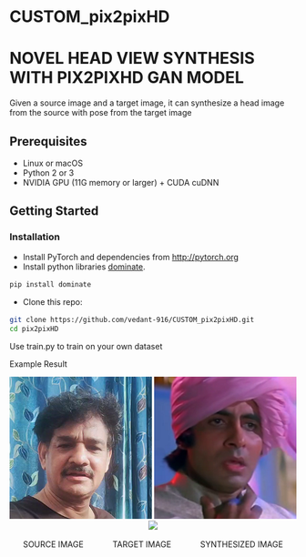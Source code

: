 # CUSTOM_pix2pixHD
# NOVEL HEAD VIEW SYNTHESIS WITH PIX2PIXHD GAN MODEL

Given a source image and a target image, it can synthesize a head image from the source with pose from the target image


## Prerequisites
- Linux or macOS
- Python 2 or 3
- NVIDIA GPU (11G memory or larger) + CUDA cuDNN

## Getting Started
### Installation
- Install PyTorch and dependencies from http://pytorch.org
- Install python libraries [dominate](https://github.com/Knio/dominate).
```bash
pip install dominate
```
- Clone this repo:
```bash
git clone https://github.com/vedant-916/CUSTOM_pix2pixHD.git
cd pix2pixHD
```
Use train.py to train on your own dataset

Example Result

<p align='center'>  
  <img src='https://github.com/vedant-916/CUSTOM_pix2pixHD/blob/main/SRC.png' width='250'/>
  <img src='https://github.com/vedant-916/CUSTOM_pix2pixHD/blob/main/TARGET.png' width='250'/>
  <img src='https://github.com/vedant-916/TEST/blob/main/CUSTOM_pix2pixHD/SYNTHESIZED.png' width='250'/>
</p>

<p align="center">
  SOURCE IMAGE  &nbsp;&nbsp;&nbsp;&nbsp;&nbsp;&nbsp;&nbsp;&nbsp;&nbsp;&nbsp;&nbsp;     TARGET IMAGE   &nbsp;&nbsp;&nbsp;&nbsp;&nbsp;&nbsp;&nbsp;&nbsp;&nbsp;&nbsp;&nbsp;       SYNTHESIZED IMAGE
</p>




